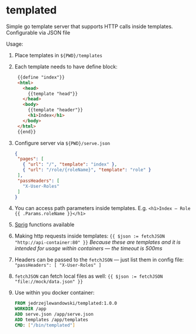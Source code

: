 # templated
Simple go template server that supports HTTP calls inside templates. Configurable via JSON file

Usage:

1. Place templates in `${PWD}/templates`

3. Each template needs to have define block:
   ```html
    {{define "index"}}
    <html>
      <head>
        {{template "head"}}
      </head>
      <body>
        {{template "header"}}
        <h1>Index</h1>
      </body>
    </html>
    {{end}}
   ```
   
3. Configure server via `${PWD}/serve.json`
   ```json
   {
    "pages": [
      { "url": "/", "template": "index" },
      { "url": "/role/{roleName}", "template": "role" }
    ],
    "passHeaders": [
      "X-User-Roles"
    ]
   }
   ```
  
4. You can access path parameters inside templates. E.g. `<h1>Index — Role {{ .Params.roleName }}</h1>`

5. [Sprig](https://github.com/Masterminds/sprig) functions available

6. Making http requests inside templates: `{{ $json := fetchJSON "http://api-container:80" }}` *Because these are templates and it is intended for usage within containers — the timeout is 500ms*

7. Headers can be passed to the `fetchJSON` — just list them in config file: `"passHeaders": [ "X-User-Roles" ]`

8. `fetchJSON` can fetch local files as well: `{{ $json := fetchJSON "file://mock/data.json" }}`

9. Use within you docker container:
   ```Dockerfile
   FROM jedrzejlewandowski/templated:1.0.0
   WORKDIR /app
   ADD serve.json /app/serve.json
   ADD templates /app/templates
   CMD: ["/bin/templated"]
   ```
